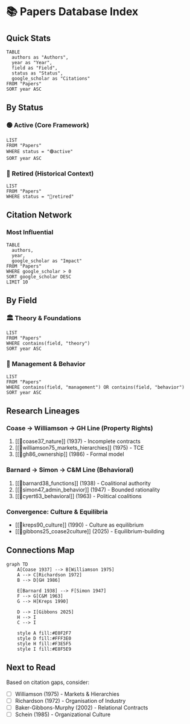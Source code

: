 # 📚 Papers Database Index

## Quick Stats
```dataview
TABLE 
  authors as "Authors",
  year as "Year",
  field as "Field",
  status as "Status",
  google_scholar as "Citations"
FROM "Papers"
SORT year ASC
```

## By Status
### 🟢 Active (Core Framework)
```dataview
LIST
FROM "Papers"
WHERE status = "🟢active"
SORT year ASC
```

### 🔴 Retired (Historical Context)
```dataview
LIST  
FROM "Papers"
WHERE status = "🔴retired"
```

## Citation Network
### Most Influential
```dataview
TABLE 
  authors,
  year,
  google_scholar as "Impact"
FROM "Papers"
WHERE google_scholar > 0
SORT google_scholar DESC
LIMIT 10
```

## By Field
### 🏛️ Theory & Foundations
```dataview
LIST
FROM "Papers"
WHERE contains(field, "theory")
SORT year ASC
```

### 👥 Management & Behavior
```dataview
LIST
FROM "Papers" 
WHERE contains(field, "management") OR contains(field, "behavior")
SORT year ASC
```

## Research Lineages

### Coase → Williamson → GH Line (Property Rights)
1. [[📜coase37_nature]] (1937) - Incomplete contracts
2. [[📜williamson75_markets_hierarchies]] (1975) - TCE
3. [[📜gh86_ownership]] (1986) - Formal model

### Barnard → Simon → C&M Line (Behavioral)
1. [[📜barnard38_functions]] (1938) - Coalitional authority
2. [[📜simon47_admin_behavior]] (1947) - Bounded rationality
3. [[📜cyert63_behavioral]] (1963) - Political coalitions

### Convergence: Culture & Equilibria
- [[📜kreps90_culture]] (1990) - Culture as equilibrium
- [[📜gibbons25_coase2culture]] (2025) - Equilibrium-building

## Connections Map
```mermaid
graph TD
    A[Coase 1937] --> B[Williamson 1975]
    A --> C[Richardson 1972]
    B --> D[GH 1986]
    
    E[Barnard 1938] --> F[Simon 1947]
    F --> G[C&M 1963]
    G --> H[Kreps 1990]
    
    D --> I[Gibbons 2025]
    H --> I
    C --> I
    
    style A fill:#E0F2F7
    style D fill:#FFF3E0
    style H fill:#F3E5F5
    style I fill:#E8F5E9
```

## Next to Read
Based on citation gaps, consider:
- [ ] Williamson (1975) - Markets & Hierarchies
- [ ] Richardson (1972) - Organisation of Industry  
- [ ] Baker-Gibbons-Murphy (2002) - Relational Contracts
- [ ] Schein (1985) - Organizational Culture